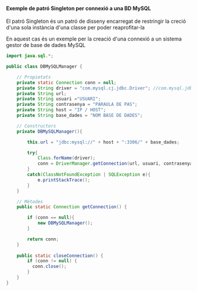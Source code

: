 #### Exemple de patró Singleton per connexió a una BD MySQL
El patró Singleton és un patró de disseny encarregat de restringir la creció d'una sola instància d'una classe per poder reaprofitar-la

En aquest cas és un exemple per la creació d'una connexió a un sistema gestor de base de dades MySQL

```java
import java.sql.*;

public class DBMySQLManager {

    // Propietats
    private static Connection conn = null;
    private String driver = "com.mysql.cj.jdbc.Driver"; //com.mysql.jdbc.Driver
    private String url;
    private String usuari ="USUARI";
    private String contrasenya = "PARAULA DE PAS";
    private String host = "IP / HOST";
    private String base_dades = "NOM BASE DE DADES";

    // Constructors
    private DBMySQLManager(){

        this.url = "jdbc:mysql://" + host + ":3306/" + base_dades;

        try{
            Class.forName(driver);
            conn = DriverManager.getConnection(url, usuari, contrasenya);
        }
        catch(ClassNotFoundException | SQLException e){
            e.printStackTrace();
        }
    }

    // Mètodes
    public static Connection getConnection() {

        if (conn == null){
            new DBMySQLManager();
        }

        return conn;
    }
  
    public static closeConnection() {
        if (conn != null) {
          conn.close();
        }
    }
}
```
